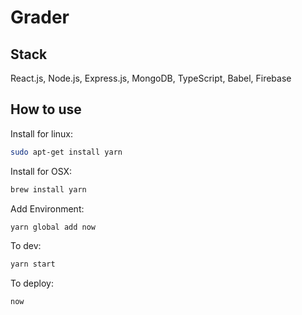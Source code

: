 # Grader

## Stack
React.js, Node.js, Express.js, MongoDB, TypeScript, Babel, Firebase

## How to use

Install for linux:

```bash
sudo apt-get install yarn
```

Install for OSX:

```bash
brew install yarn
```

Add Environment:
```bash
yarn global add now
```

To dev:
```bash
yarn start
```

To deploy:
```bash
now
```
